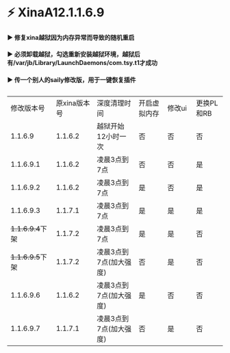 # ⚡ XinaA12.1.1.6.9

#### ▶️ 修复xina越狱因为内存异常而导致的随机重启  

#### ▶️ 必须卸载越狱，勾选重新安装越狱环境，越狱后有/var/jb/Library/LaunchDaemons/com.tsy.t1才成功    

#### ▶️ 传一个别人的saily修改版，用于一键恢复插件  
  
##  
<table>
  <tr>
    <td width="150">修改版本号</td>
    <td width="150">原xina版本号</td>
    <td width="250">深度清理时间</td>
    <td width="150">开启虚拟内存</td>
    <td width="150">修改ui</td>
    <td width="150">更换PL和RB</td>
  </tr>
  <tr>
    <td>1.1.6.9</td>
    <td>1.1.6.2</td>
    <td>越狱开始12小时一次</td>
    <td>否</td>
    <td>否</td>
    <td>否</td>
  </tr>
  <tr>
    <td>1.1.6.9.1</td>
    <td>1.1.6.2</td>
    <td>凌晨3点到7点</td>
    <td>否</td>
    <td>否</td>
    <td>是</td>
  </tr>
  <tr>
    <td>1.1.6.9.2</td>
    <td>1.1.6.2</td>
    <td>凌晨3点到7点</td>
    <td>是</td>
    <td>否</td>
    <td>是</td>
  </tr>
  <tr>
    <td>1.1.6.9.3</td>
    <td>1.1.7.1</td>
    <td>凌晨3点到7点</td>
    <td>是</td>
    <td>是</td>
    <td>是</td>
  </tr>
  <tr>
    <td><del>1.1.6.9.4</del>下架</td>
    <td>1.1.7.2</td>
    <td>凌晨3点到7点</td>
    <td>是</td>
    <td>是</td>
    <td>否</td>
  </tr>
  <tr>
    <td><del>1.1.6.9.5</del>下架</td>
    <td>1.1.7.2</td>
    <td>凌晨3点到7点(加大强度)</td>
    <td>否</td>
    <td>是</td>
    <td>否</td>
  </tr>
  <tr>
    <td>1.1.6.9.6</td>
    <td>1.1.6.2</td>
    <td>凌晨3点到7点(加大强度)</td>
    <td>是</td>
    <td>否</td>
    <td>否</td>
  </tr>
  <tr>
    <td>1.1.6.9.7</td>
    <td>1.1.7.1</td>
    <td>凌晨3点到7点(加大强度)</td>
    <td>否</td>
    <td>是</td>
    <td>否</td>
  </tr>
</table>
